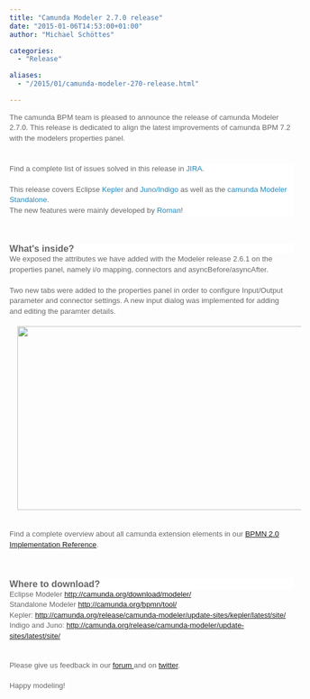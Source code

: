 ```yaml
---
title: "Camunda Modeler 2.7.0 release"
date: "2015-01-06T14:53:00+01:00"
author: "Michael Schöttes"

categories:
  - "Release"

aliases:
  - "/2015/01/camunda-modeler-270-release.html"

---
```


<div dir="ltr" style="text-align: left;" trbidi="on">
<span style="background-color: white; color: #666666; font-family: Arial, Tahoma, Helvetica, FreeSans, sans-serif; font-size: 13.1999998092651px; line-height: 18.4799995422363px;">The camunda BPM team is pleased to announce the release of camunda Modeler 2.7.0. This release is dedicated to align the latest improvements of camunda BPM 7.2 with the modelers properties panel.&nbsp;</span><br />
<span style="background-color: white; color: #666666; font-family: Arial, Tahoma, Helvetica, FreeSans, sans-serif; font-size: 13.1999998092651px; line-height: 18.4799995422363px;"><br /></span>
<br />
<div style="background-color: white; color: #666666; font-family: Arial, Tahoma, Helvetica, FreeSans, sans-serif; font-size: 13.1999998092651px; line-height: 18.4799995422363px;">
Find a complete list of issues solved in this release in&nbsp;<a href="https://app.camunda.com/jira/secure/ReleaseNote.jspa?projectId=10230&amp;version=13292" style="color: #2288bb; text-decoration: none;">JIRA</a>.</div>
<div style="background-color: white; color: #666666; font-family: Arial, Tahoma, Helvetica, FreeSans, sans-serif; font-size: 13.1999998092651px; line-height: 18.4799995422363px;">
<br /></div>
<div style="background-color: white; color: #666666; font-family: Arial, Tahoma, Helvetica, FreeSans, sans-serif; font-size: 13.1999998092651px; line-height: 18.4799995422363px;">
<div class="MsoNormal">
<span lang="EN-US">This release covers Eclipse&nbsp;<a href="http://camunda.org/release/camunda-modeler/update-sites/kepler/latest/site/" style="color: #2288bb; text-decoration: none;">Kepler</a>&nbsp;and&nbsp;<a href="http://camunda.org/release/camunda-modeler/update-sites/latest/site/" style="color: #2288bb; text-decoration: none;">Juno/Indigo</a>&nbsp;as well as the&nbsp;<a href="http://camunda.org/bpmn/tool/" style="color: #2288bb; text-decoration: none;">camunda Modeler Standalone</a>.<o:p></o:p></span></div>
<div class="MsoNormal">
</div>
<a href="https://www.blogger.com/null" name="more"></a></div>
<div style="background-color: white; color: #666666; font-family: Arial, Tahoma, Helvetica, FreeSans, sans-serif; font-size: 13.1999998092651px; line-height: 18.4799995422363px;">
The new features were mainly developed by&nbsp;<a href="https://github.com/romansmirnov" style="color: #2288bb; text-decoration: none;">Roman</a>!</div>
<br />
<a name='more'></a><br />
<h3 style="background-color: white; color: #666666; font-family: Volkswagen, Arial, Helvetica, sans-serif !important; margin: 15px 0px 0px; position: relative;">
What's inside?</h3>
<span style="background-color: white; color: #666666; font-family: Arial, Tahoma, Helvetica, FreeSans, sans-serif; font-size: 13.1999998092651px; line-height: 18.4799995422363px;">We exposed the attributes we have added with the Modeler release 2.6.1 on the properties panel, namely i/o mapping, connectors and asyncBefore/asyncAfter.&nbsp;</span><br />
<span style="background-color: white; color: #666666; font-family: Arial, Tahoma, Helvetica, FreeSans, sans-serif; font-size: 13.1999998092651px; line-height: 18.4799995422363px;"><br /></span>
<span style="color: #666666; font-family: Arial, Tahoma, Helvetica, FreeSans, sans-serif;"><span style="background-color: white; font-size: 13.1999998092651px; line-height: 18.4799995422363px;">Two new tabs were added to the properties panel in order to configure Input/Output parameter and connector settings. A new input dialog was implemented for adding and editing the paramter details.&nbsp;</span></span><br />
<br />
<div class="separator" style="clear: both; text-align: center;">
<a href="http://1.bp.blogspot.com/-jWZ_r5i_xK8/VKvW6-exS3I/AAAAAAAADdY/6isMU93rsnU/s1600/modeler_release270_pp_general.png" imageanchor="1" style="margin-left: 1em; margin-right: 1em;"><img border="0" src="http://1.bp.blogspot.com/-jWZ_r5i_xK8/VKvW6-exS3I/AAAAAAAADdY/6isMU93rsnU/s1600/modeler_release270_pp_general.png" height="326" width="640" /></a></div>
<br />
<br />
<span style="background-color: white; color: #666666; font-family: Arial, Tahoma, Helvetica, FreeSans, sans-serif; font-size: 13.1999998092651px; line-height: 18.4799995422363px;">Find a complete overview about all camunda extension elements in our <a href="http://docs.camunda.org/latest/api-references/bpmn20/#custom-extensions">BPMN 2.0 Implementation Reference</a>.&nbsp;</span><br />
<span style="background-color: white; color: #666666; font-family: Arial, Tahoma, Helvetica, FreeSans, sans-serif; font-size: 13.1999998092651px; line-height: 18.4799995422363px;"><br /></span>
<br />
<h3 style="background-color: white; color: #666666; font-family: Volkswagen, Arial, Helvetica, sans-serif !important; margin: 15px 0px 0px; position: relative;">
Where to download?</h3>
<div>
<span style="background-color: white; color: #666666; font-family: Arial, Tahoma, Helvetica, FreeSans, sans-serif; font-size: 13.1999998092651px; line-height: 18.4799995422363px;">Eclipse Modeler&nbsp;<a href="http://camunda.org/download/modeler/">http://camunda.org/download/modeler/</a></span><br />
<span style="background-color: white; color: #666666; font-family: Arial, Tahoma, Helvetica, FreeSans, sans-serif; font-size: 13.1999998092651px; line-height: 18.4799995422363px;">Standalone Modeler&nbsp;<a href="http://camunda.org/bpmn/tool/">http://camunda.org/bpmn/tool/</a></span><br />
<span style="background-color: white; color: #666666; font-family: Arial, Tahoma, Helvetica, FreeSans, sans-serif; font-size: 13.1999998092651px; line-height: 18.4799995422363px;">Kepler: <a href="http://camunda.org/release/camunda-modeler/update-sites/kepler/latest/site/">http://camunda.org/release/camunda-modeler/update-sites/kepler/latest/site/</a></span><br />
<span style="background-color: white; color: #666666; font-family: Arial, Tahoma, Helvetica, FreeSans, sans-serif; font-size: 13.1999998092651px; line-height: 18.4799995422363px;">Indigo and Juno: <a href="http://camunda.org/release/camunda-modeler/update-sites/latest/site/">http://camunda.org/release/camunda-modeler/update-sites/latest/site/</a></span></div>
<div>
<br /></div>
<div>
<br /></div>
<div>
<span style="background-color: white; color: #666666; font-family: Arial, Tahoma, Helvetica, FreeSans, sans-serif; font-size: 13.1999998092651px; line-height: 18.4799995422363px;">Please give us feedback in our <a href="http://camunda.org/forum/">forum </a>and on <a href="https://twitter.com/camundaBPM">twitter</a>.</span></div>
<div>
<br /></div>
<div>
<span style="background-color: white; color: #666666; font-family: Arial, Tahoma, Helvetica, FreeSans, sans-serif; font-size: 13.1999998092651px; line-height: 18.4799995422363px;">Happy modeling!&nbsp;</span></div>
<div>
<br /></div>
<span style="background-color: white; color: #666666; font-family: Arial, Tahoma, Helvetica, FreeSans, sans-serif; font-size: 13.1999998092651px; line-height: 18.4799995422363px;"><br /></span>
<span style="background-color: white; color: #666666; font-family: Arial, Tahoma, Helvetica, FreeSans, sans-serif; font-size: 13.1999998092651px; line-height: 18.4799995422363px;"><br /></span></div>
